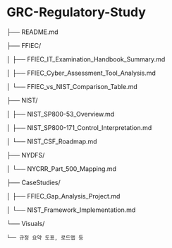 # GRC-Regulatory-Study
├── README.md

├── FFIEC/

│   ├── FFIEC_IT_Examination_Handbook_Summary.md

│   ├── FFIEC_Cyber_Assessment_Tool_Analysis.md

│   └── FFIEC_vs_NIST_Comparison_Table.md

├── NIST/

│   ├── NIST_SP800-53_Overview.md

│   ├── NIST_SP800-171_Control_Interpretation.md

│   └── NIST_CSF_Roadmap.md

├── NYDFS/

│   └── NYCRR_Part_500_Mapping.md

├── CaseStudies/

│   ├── FFIEC_Gap_Analysis_Project.md

│   └── NIST_Framework_Implementation.md

└── Visuals/

    └── 규정 요약 도표, 로드맵 등
